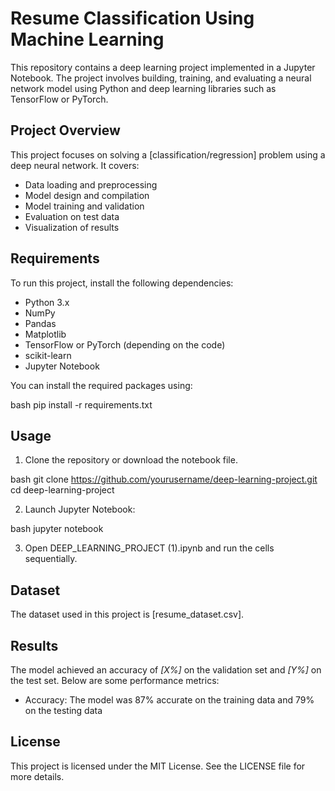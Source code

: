 # Resume Classification Using Machine Learning 

This repository contains a deep learning project implemented in a Jupyter Notebook. The project involves building, training, and evaluating a neural network model using Python and deep learning libraries such as TensorFlow or PyTorch.

## Project Overview

This project focuses on solving a \[classification/regression] problem using a deep neural network. It covers:

* Data loading and preprocessing
* Model design and compilation
* Model training and validation
* Evaluation on test data
* Visualization of results

## Requirements

To run this project, install the following dependencies:

* Python 3.x
* NumPy
* Pandas
* Matplotlib
* TensorFlow or PyTorch (depending on the code)
* scikit-learn
* Jupyter Notebook

You can install the required packages using:

bash
pip install -r requirements.txt


## Usage

1. Clone the repository or download the notebook file.

bash
git clone https://github.com/yourusername/deep-learning-project.git
cd deep-learning-project


2. Launch Jupyter Notebook:

bash
jupyter notebook


3. Open DEEP_LEARNING_PROJECT (1).ipynb and run the cells sequentially.

## Dataset

The dataset used in this project is \[resume_dataset.csv]. 

## Results

The model achieved an accuracy of *\[X%]* on the validation set and *\[Y%]* on the test set. Below are some performance metrics:

* Accuracy: The model was 87% accurate on the training data and 79% on the testing data

## License

This project is licensed under the MIT License. See the LICENSE file for more details.
